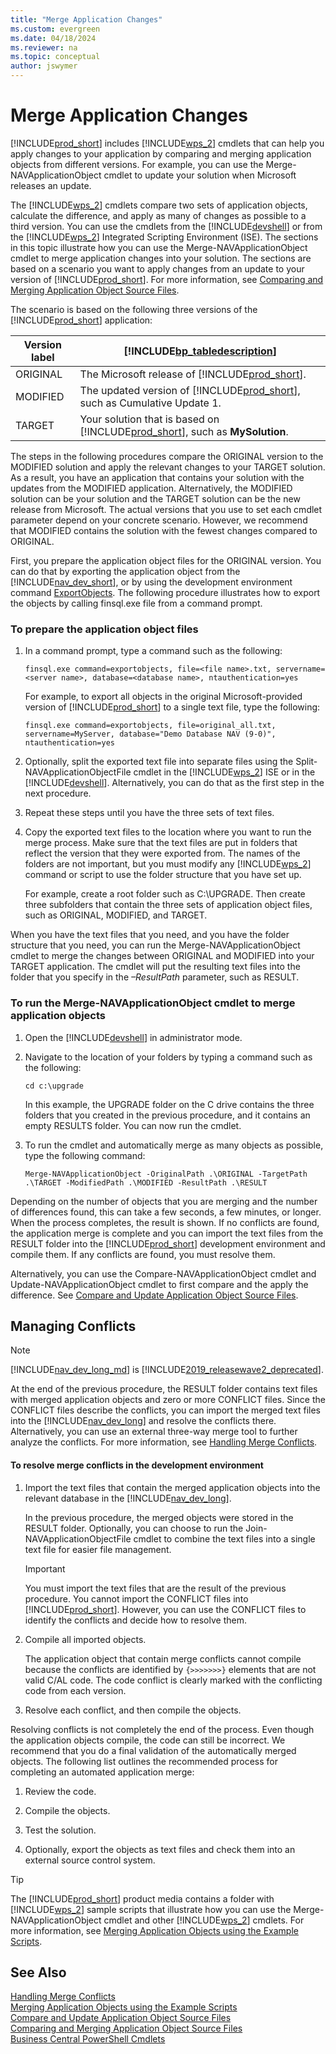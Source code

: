 ```yaml
---
title: "Merge Application Changes"
ms.custom: evergreen
ms.date: 04/18/2024
ms.reviewer: na
ms.topic: conceptual
author: jswymer
---
```

# Merge Application Changes
[!INCLUDE[prod_short](../developer/includes/prod_short.md)] includes [!INCLUDE[wps_2](../developer/includes/wps_2_md.md)] cmdlets that can help you apply changes to your application by comparing and merging application objects from different versions. For example, you can use the Merge-NAVApplicationObject cmdlet to update your solution when Microsoft releases an update.  

 The [!INCLUDE[wps_2](../developer/includes/wps_2_md.md)] cmdlets compare two sets of application objects, calculate the difference, and apply as many of changes as possible to a third version. You can use the cmdlets from the [!INCLUDE[devshell](../developer/includes/devshell.md)] or from the [!INCLUDE[wps_2](../developer/includes/wps_2_md.md)] Integrated Scripting Environment \(ISE\). The sections in this topic illustrate how you can use the Merge-NAVApplicationObject cmdlet to merge application changes into your solution. The sections are based on a scenario you want to apply changes from an update to your version of [!INCLUDE[prod_short](../developer/includes/prod_short.md)]. For more information, see [Comparing and Merging Application Object Source Files](Comparing-and-Merging-Application-Object-Source-Files.md).  

 The scenario is based on the following three versions of the [!INCLUDE[prod_short](../developer/includes/prod_short.md)] application:  

|Version label|[!INCLUDE[bp_tabledescription](../developer/includes/bp_tabledescription_md.md)]|  
|-------------------|---------------------------------------|  
|ORIGINAL|The Microsoft release of [!INCLUDE[prod_short](../developer/includes/prod_short.md)].|  
|MODIFIED|The updated version of [!INCLUDE[prod_short](../developer/includes/prod_short.md)], such as Cumulative Update 1.|  
|TARGET|Your solution that is based on [!INCLUDE[prod_short](../developer/includes/prod_short.md)], such as **MySolution**.|  

 The steps in the following procedures compare the ORIGINAL version to the MODIFIED solution and apply the relevant changes to your TARGET solution. As a result, you have an application that contains your solution with the updates from the MODIFIED application. Alternatively, the MODIFIED solution can be your solution and the TARGET solution can be the new release from Microsoft. The actual versions that you use to set each cmdlet parameter depend on your concrete scenario. However, we recommend that MODIFIED contains the solution with the fewest changes compared to ORIGINAL.  

 First, you prepare the application object files for the ORIGINAL version. You can do that by exporting the application object from the [!INCLUDE[nav_dev_short](../developer/includes/nav_dev_short_md.md)], or by using the development environment command [ExportObjects](/dynamics-nav/ExportObjects). The following procedure illustrates how to export the objects by calling finsql.exe file from a command prompt.  

### To prepare the application object files  

1.  In a command prompt, type a command such as the following:  

    ```  
    finsql.exe command=exportobjects, file=<file name>.txt, servername=<server name>, database=<database name>, ntauthentication=yes  
    ```  

     For example, to export all objects in the original Microsoft-provided version of [!INCLUDE[prod_short](../developer/includes/prod_short.md)] to a single text file, type the following:  

    ```  
    finsql.exe command=exportobjects, file=original_all.txt, servername=MyServer, database="Demo Database NAV (9-0)", ntauthentication=yes  
    ```  

2.  Optionally, split the exported text file into separate files using the Split-NAVApplicationObjectFile cmdlet in the [!INCLUDE[wps_2](../developer/includes/wps_2_md.md)] ISE or in the [!INCLUDE[devshell](../developer/includes/devshell.md)]. Alternatively, you can do that as the first step in the next procedure.  

3.  Repeat these steps until you have the three sets of text files.  

4.  Copy the exported text files to the location where you want to run the merge process. Make sure that the text files are put in folders that reflect the version that they were exported from. The names of the folders are not important, but you must modify any [!INCLUDE[wps_2](../developer/includes/wps_2_md.md)] command or script to use the folder structure that you have set up.  

     For example, create a root folder such as C:\\UPGRADE. Then create three subfolders that contain the three sets of application object files, such as ORIGINAL, MODIFIED, and TARGET.  

 When you have the text files that you need, and you have the folder structure that you need, you can run the Merge-NAVApplicationObject cmdlet to merge the changes between ORIGINAL and MODIFIED into your TARGET application. The cmdlet will put the resulting text files into the folder that you specify in the *–ResultPath* parameter, such as RESULT.  

### To run the Merge-NAVApplicationObject cmdlet to merge application objects  

1.  Open the [!INCLUDE[devshell](../developer/includes/devshell.md)] in administrator mode.  

2.  Navigate to the location of your folders by typing a command such as the following:  

    ```  
    cd c:\upgrade  
    ```  

     In this example, the UPGRADE folder on the C drive contains the three folders that you created in the previous procedure, and it contains an empty RESULTS folder. You can now run the cmdlet.  

3.  To run the cmdlet and automatically merge as many objects as possible, type the following command:  

    ```  
    Merge-NAVApplicationObject -OriginalPath .\ORIGINAL -TargetPath .\TARGET -ModifiedPath .\MODIFIED -ResultPath .\RESULT  
    ```  

 Depending on the number of objects that you are merging and the number of differences found, this can take a few seconds, a few minutes, or longer. When the process completes, the result is shown. If no conflicts are found, the application merge is complete and you can import the text files from the RESULT folder into the [!INCLUDE[prod_short](../developer/includes/prod_short.md)] development environment and compile them. If any conflicts are found, you must resolve them.  

 Alternatively, you can use the Compare-NAVApplicationObject cmdlet and Update-NAVApplicationObject cmdlet to first compare and the apply the difference. See [Compare and Update Application Object Source Files](compare-update-application-object-source-files.md).  

## Managing Conflicts  

> [!NOTE]
> [!INCLUDE[nav_dev_long_md](../developer/includes/nav_dev_long_md.md)] is [!INCLUDE[2019_releasewave2_deprecated](../includes/2019_releasewave2_deprecated.md)].

 At the end of the previous procedure, the RESULT folder contains text files with merged application objects and zero or more CONFLICT files. Since the CONFLICT files describe the conflicts, you can import the merged text files into the [!INCLUDE[nav_dev_long](../developer/includes/nav_dev_long_md.md)] and resolve the conflicts there. Alternatively, you can use an external three-way merge tool to further analyze the conflicts. For more information, see [Handling Merge Conflicts](Handling-Merge-Conflicts.md).  

#### To resolve merge conflicts in the development environment  

1.  Import the text files that contain the merged application objects into the relevant database in the [!INCLUDE[nav_dev_long](../developer/includes/nav_dev_long_md.md)].  

     In the previous procedure, the merged objects were stored in the RESULT folder. Optionally, you can choose to run the Join-NAVApplicationObjectFile cmdlet to combine the text files into a single text file for easier file management.  

    > [!IMPORTANT]  
    >  You must import the text files that are the result of the previous procedure. You cannot import the CONFLICT files into [!INCLUDE[prod_short](../developer/includes/prod_short.md)]. However, you can use the CONFLICT files to identify the conflicts and decide how to resolve them.  

2.  Compile all imported objects.  

     The application object that contain merge conflicts cannot compile because the conflicts are identified by `{>>>>>>>}` elements that are not valid C/AL code. The code conflict is clearly marked with the conflicting code from each version.  

3.  Resolve each conflict, and then compile the objects.  

 Resolving conflicts is not completely the end of the process. Even though the application objects compile, the code can still be incorrect. We recommend that you do a final validation of the automatically merged objects. The following list outlines the recommended process for completing an automated application merge:  

1.  Review the code.  

2.  Compile the objects.  

3.  Test the solution.  

4.  Optionally, export the objects as text files and check them into an external source control system.  

> [!TIP]  
>  The [!INCLUDE[prod_short](../developer/includes/prod_short.md)] product media contains a folder with [!INCLUDE[wps_2](../developer/includes/wps_2_md.md)] sample scripts that illustrate how you can use the Merge-NAVApplicationObject cmdlet and other [!INCLUDE[wps_2](../developer/includes/wps_2_md.md)] cmdlets. For more information, see [Merging Application Objects using the Example Scripts](Merging-Application-Objects-using-the-Example-Scripts.md).  

## See Also  
 [Handling Merge Conflicts](Handling-Merge-Conflicts.md)   
 [Merging Application Objects using the Example Scripts](Merging-Application-Objects-using-the-Example-Scripts.md)   
 [Compare and Update Application Object Source Files](compare-update-application-object-source-files.md)   
 [Comparing and Merging Application Object Source Files](Comparing-and-Merging-Application-Object-Source-Files.md)   
 [Business Central PowerShell Cmdlets](/powershell/business-central/overview)
